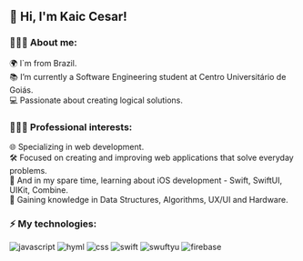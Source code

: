 ## 👋 Hi, I'm Kaic Cesar!

### 🙋🏻‍♂️ About me:
🌍 I`m from Brazil.<br/> 
📚 I’m currently a Software Engineering student at Centro Universitário de Goiás.<br/> 
💻 Passionate about creating logical solutions.<br/>

### 🧑🏻‍💻 Professional interests:
🌐 Specializing in web development. <br/>
🛠️ Focused on creating and improving web applications that solve everyday problems.<br/> 
📱 And in my spare time, learning about iOS development - Swift, SwiftUI, UIKit, Combine.<br/> 
👾 Gaining knowledge in Data Structures, Algorithms, UX/UI and Hardware.<br/>

### ⚡️ My technologies:

![javascript](https://github.com/user-attachments/assets/0c4342b4-035c-41c3-a022-c9f2003659bf)
![hyml](https://github.com/user-attachments/assets/fa97bbcd-7551-407f-b646-f861c35566da)
![css](https://github.com/user-attachments/assets/7a728431-54fc-4baa-8366-9b2dd599ea30)
![swift](https://github.com/user-attachments/assets/b9d127f4-f015-47f7-aa66-7df394d02cec)
![swuftyu](https://github.com/user-attachments/assets/9202ee4d-30d7-4355-ad0e-08d34d783893)
![firebase](https://github.com/user-attachments/assets/4815acb1-c891-44d0-a8c6-a2c86ab12105)



